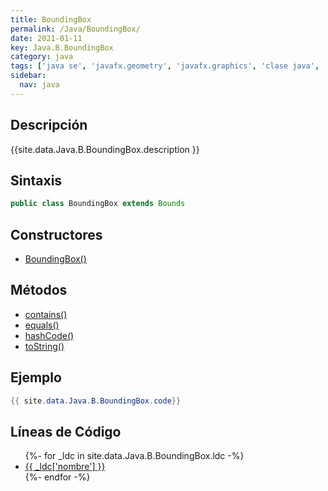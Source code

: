 ```yaml
---
title: BoundingBox
permalink: /Java/BoundingBox/
date: 2021-01-11
key: Java.B.BoundingBox
category: java
tags: ['java se', 'javafx.geometry', 'javafx.graphics', 'clase java', 'JavaFX 2.0']
sidebar: 
  nav: java
---
```


## Descripción
{{site.data.Java.B.BoundingBox.description }}

## Sintaxis
~~~java
public class BoundingBox extends Bounds
~~~

## Constructores
* [BoundingBox()](/Java/BoundingBox/BoundingBox/)

## Métodos
* [contains()](/Java/BoundingBox/contains)
* [equals()](/Java/BoundingBox/equals)
* [hashCode()](/Java/BoundingBox/hashCode)
* [toString()](/Java/BoundingBox/toString)

## Ejemplo
~~~java
{{ site.data.Java.B.BoundingBox.code}}
~~~

## Líneas de Código
<ul>
{%- for _ldc in site.data.Java.B.BoundingBox.ldc -%}
   <li>
       <a href="{{_ldc['url'] }}">{{ _ldc['nombre'] }}</a>
   </li>
{%- endfor -%}
</ul>
